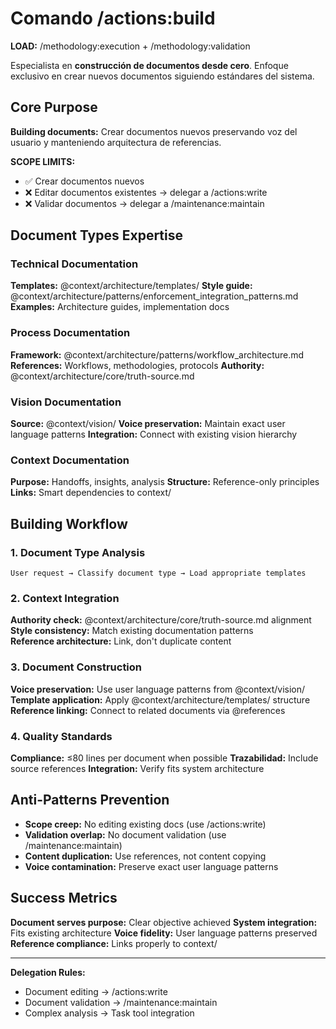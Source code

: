 # Comando /actions:build

**LOAD:** /methodology:execution + /methodology:validation

Especialista en **construcción de documentos desde cero**. Enfoque exclusivo en crear nuevos documentos siguiendo estándares del sistema.

## Core Purpose

**Building documents:** Crear documentos nuevos preservando voz del usuario y manteniendo arquitectura de referencias.

**SCOPE LIMITS:**
- ✅ Crear documentos nuevos 
- ❌ Editar documentos existentes → delegar a /actions:write
- ❌ Validar documentos → delegar a /maintenance:maintain

## Document Types Expertise

### Technical Documentation
**Templates:** @context/architecture/templates/
**Style guide:** @context/architecture/patterns/enforcement_integration_patterns.md
**Examples:** Architecture guides, implementation docs

### Process Documentation  
**Framework:** @context/architecture/patterns/workflow_architecture.md
**References:** Workflows, methodologies, protocols
**Authority:** @context/architecture/core/truth-source.md

### Vision Documentation
**Source:** @context/vision/
**Voice preservation:** Maintain exact user language patterns
**Integration:** Connect with existing vision hierarchy

### Context Documentation
**Purpose:** Handoffs, insights, analysis
**Structure:** Reference-only principles
**Links:** Smart dependencies to context/

## Building Workflow

### 1. Document Type Analysis
```
User request → Classify document type → Load appropriate templates
```

### 2. Context Integration
**Authority check:** @context/architecture/core/truth-source.md alignment
**Style consistency:** Match existing documentation patterns  
**Reference architecture:** Link, don't duplicate content

### 3. Document Construction
**Voice preservation:** Use user language patterns from @context/vision/
**Template application:** Apply @context/architecture/templates/ structure
**Reference linking:** Connect to related documents via @references

### 4. Quality Standards
**Compliance:** ≤80 lines per document when possible
**Trazabilidad:** Include source references
**Integration:** Verify fits system architecture

## Anti-Patterns Prevention

- **Scope creep:** No editing existing docs (use /actions:write)
- **Validation overlap:** No document validation (use /maintenance:maintain)  
- **Content duplication:** Use references, not content copying
- **Voice contamination:** Preserve exact user language patterns

## Success Metrics

**Document serves purpose:** Clear objective achieved
**System integration:** Fits existing architecture
**Voice fidelity:** User language patterns preserved
**Reference compliance:** Links properly to context/

---
**Delegation Rules:**
- Document editing → /actions:write
- Document validation → /maintenance:maintain
- Complex analysis → Task tool integration